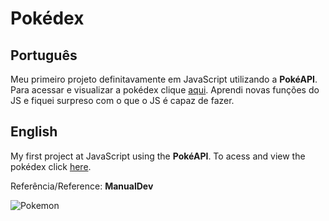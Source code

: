 # Pokédex

## Português
Meu primeiro projeto definitavamente em JavaScript utilizando a **PokéAPI**. Para acessar e visualizar a pokédex clique [aqui](https://jordanaguiar.github.io/pokedex/). Aprendi novas funções do JS e fiquei surpreso com o que o JS é capaz de fazer.

 
## English
My first project at JavaScript using the **PokéAPI**. To acess and view the pokédex click [here](https://jordanaguiar.github.io/pokedex/).



Referência/Reference: **ManualDev**

![Pokemon](https://media4.giphy.com/media/v1.Y2lkPTc5MGI3NjExaGwzNmMwODM2d3VndGUwOGZjamkzc2RuNXQxN29mdzNmaDluYzIxbiZlcD12MV9pbnRlcm5hbF9naWZfYnlfaWQmY3Q9Zw/vv8R20yaYZIKk/giphy.gif)
